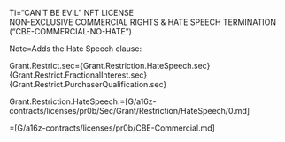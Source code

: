 Ti=“CAN’T BE EVIL” NFT LICENSE<br>NON-EXCLUSIVE COMMERCIAL RIGHTS & HATE SPEECH TERMINATION (“CBE-COMMERCIAL-NO-HATE”)

Note=Adds the Hate Speech clause:

Grant.Restrict.sec={Grant.Restriction.HateSpeech.sec} {Grant.Restrict.FractionalInterest.sec} {Grant.Restrict.PurchaserQualification.sec}

Grant.Restriction.HateSpeech.=[G/a16z-contracts/licenses/pr0b/Sec/Grant/Restriction/HateSpeech/0.md]

=[G/a16z-contracts/licenses/pr0b/CBE-Commercial.md]

